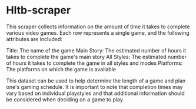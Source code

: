# Hltb-scraper

This scraper collects information on the amount of time it takes to complete various video games. Each row represents a single game, and the following attributes are included:

Title: The name of the game
Main Story: The estimated number of hours it takes to complete the game's main story
All Styles: The estimated number of hours it takes to complete the game in all styles and modes
Platforms: The platforms on which the game is available

This dataset can be used to help determine the length of a game and plan one's gaming schedule. It is important to note that completion times may vary based on individual playstyles and that additional information should be considered when deciding on a game to play.
